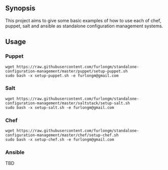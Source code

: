 ## Synopsis

This project aims to give some basic examples of how to use each of chef, puppet, salt and ansible as standalone configuration management systems.

## Usage

### Puppet
```
wget https://raw.githubusercontent.com/furlongm/standalone-configuration-management/master/puppet/setup-puppet.sh
sudo bash -x setup-puppet.sh -e furlongm@gmail.com
```

### Salt
```
wget https://raw.githubusercontent.com/furlongm/standalone-configuration-management/master/saltstack/setup-salt.sh
sudo bash -x setup-salt.sh -e furlongm@gmail.com
```

### Chef
```
wget https://raw.githubusercontent.com/furlongm/standalone-configuration-management/master/chef/setup-chef.sh
sudo bash -x setup-chef.sh -e furlongm@gmail.com
```

### Ansible
TBD
